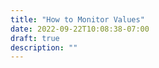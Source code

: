 ```yaml
---
title: "How to Monitor Values"
date: 2022-09-22T10:08:38-07:00
draft: true
description: ""
---
```


